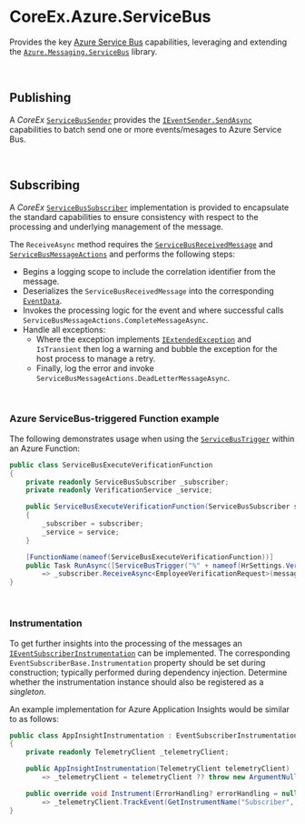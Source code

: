 ﻿# CoreEx.Azure.ServiceBus

Provides the key [Azure Service Bus](https://docs.microsoft.com/en-us/azure/service-bus-messaging/service-bus-messaging-overview) capabilities, leveraging and extending the [`Azure.Messaging.ServiceBus`](https://docs.microsoft.com/en-us/dotnet/api/overview/azure/messaging.servicebus-readme) library.

<br/>

## Publishing

A _CoreEx_ [`ServiceBusSender`](./ServiceBusSender.cs) provides the [`IEventSender.SendAsync`](../../CoreEx/Events/IEventSender.cs) capabilities to batch send one or more events/mesages to Azure Service Bus.

<br/>

## Subscribing

A _CoreEx_ [`ServiceBusSubscriber`](../../CoreEx.Azure/ServiceBus/ServiceBusSubscriber.cs) implementation is provided to encapsulate the standard capabilities to ensure consistency with respect to the processing and underlying management of the message.

The `ReceiveAsync` method requires the [`ServiceBusReceivedMessage`](https://docs.microsoft.com/en-us/dotnet/api/azure.messaging.servicebus.servicebusreceivedmessage) and [`ServiceBusMessageActions`](https://docs.microsoft.com/en-us/dotnet/api/microsoft.azure.webjobs.servicebus.servicebusmessageactions) and performs the following steps:
- Begins a logging scope to include the correlation identifier from the message.
- Deserializes the `ServiceBusReceivedMessage` into the corresponding [`EventData`](../../CoreEx/Events/EventDataT.cs).
- Invokes the processing logic for the event and where successful calls `ServiceBusMessageActions.CompleteMessageAsync`.
- Handle all exceptions:
  - Where the exception implements [`IExtendedException`](../../CoreEx/Abstractions/IExtendedException.cs) and `IsTransient` then log a warning and bubble the exception for the host process to manage a retry.
  - Finally, log the error and invoke `ServiceBusMessageActions.DeadLetterMessageAsync`.

<br/>

### Azure ServiceBus-triggered Function example

The following demonstrates usage when using the [`ServiceBusTrigger`](https://docs.microsoft.com/en-us/dotnet/api/microsoft.azure.webjobs.servicebustriggerattribute) within an Azure Function:

``` csharp
public class ServiceBusExecuteVerificationFunction
{
    private readonly ServiceBusSubscriber _subscriber;
    private readonly VerificationService _service;

    public ServiceBusExecuteVerificationFunction(ServiceBusSubscriber subscriber, VerificationService service)
    {
        _subscriber = subscriber;
        _service = service;
    }

    [FunctionName(nameof(ServiceBusExecuteVerificationFunction))]
    public Task RunAsync([ServiceBusTrigger("%" + nameof(HrSettings.VerificationQueueName) + "%", Connection = nameof(HrSettings.ServiceBusConnection))] ServiceBusReceivedMessage message, ServiceBusMessageActions messageActions)
        => _subscriber.ReceiveAsync<EmployeeVerificationRequest>(message, messageActions, ed => _service.VerifyAndPublish(ed.Value), validator: new EmployeeVerificationValidator().Wrap());
}
```

<br/>

### Instrumentation

To get further insights into the processing of the messages an [`IEventSubscriberInstrumentation`](../../CoreEx/Events/IEventSubscriberInstrumentation.cs) can be implemented. The corresponding `EventSubscriberBase.Instrumentation` property should be set during construction; typically performed during dependency injection. Determine whether the instrumentation instance should also be registered as a _singleton_.

An example implementation for Azure Application Insights would be similar to as follows:

``` csharp
public class AppInsightInstrumentation : EventSubscriberInstrumentationBase
{
    private readonly TelemetryClient _telemetryClient;

    public AppInsightInstrumentation(TelemetryClient telemetryClient) 
        => _telemetryClient = telemetryClient ?? throw new ArgumentNullException(nameof(telemetryClient));

    public override void Instrument(ErrorHandling? errorHandling = null, Exception? exception = null)
        => _telemetryClient.TrackEvent(GetInstrumentName("Subscriber", errorHandling, exception));
}
```
